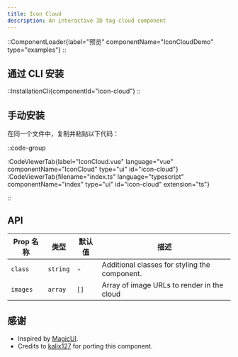 ```yaml
---
title: Icon Cloud
description: An interactive 3D tag cloud component
---
```


::ComponentLoader{label="预览" componentName="IconCloudDemo" type="examples"}
::

## 通过 CLI 安装

::InstallationCli{componentId="icon-cloud"}
::

## 手动安装

在同一个文件中，复制并粘贴以下代码：

::code-group

:CodeViewerTab{label="IconCloud.vue" language="vue" componentName="IconCloud" type="ui" id="icon-cloud"}
:CodeViewerTab{filename="index.ts" language="typescript" componentName="index" type="ui" id="icon-cloud" extension="ts"}

::

## API

| Prop 名称 | 类型     | 默认值 | 描述                                          |
| --------- | -------- | ------ | --------------------------------------------- |
| `class`   | `string` | -      | Additional classes for styling the component. |
| `images`  | `array`  | `[]`   | Array of image URLs to render in the cloud    |

## 感谢

- Inspired by [MagicUI](https://magicui.design/docs/components/icon-cloud).
- Credits to [kalix127](https://github.com/kalix127) for porting this component.
